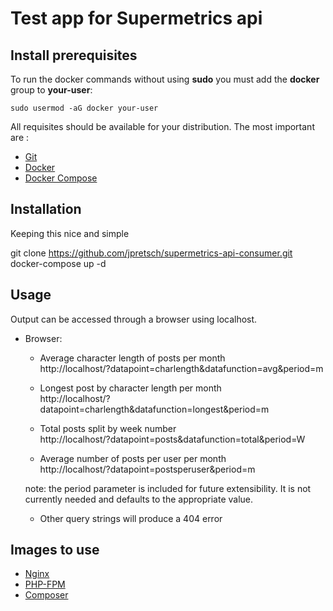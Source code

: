 # Test app for Supermetrics api

## Install prerequisites

To run the docker commands without using **sudo** you must add the **docker** group to **your-user**:

```
sudo usermod -aG docker your-user
```

All requisites should be available for your distribution. The most important are :

* [Git](https://git-scm.com/downloads)
* [Docker](https://docs.docker.com/engine/installation/)
* [Docker Compose](https://docs.docker.com/compose/install/)

## Installation

Keeping this nice and simple

git clone https://github.com/jpretsch/supermetrics-api-consumer.git  
docker-compose up -d

## Usage 

Output can be accessed through a browser using localhost.

* Browser:
    * Average character length of posts per month  
    http://localhost/?datapoint=charlength&datafunction=avg&period=m
    
    * Longest post by character length per month  
    http://localhost/?datapoint=charlength&datafunction=longest&period=m

    * Total posts split by week number   
    http://localhost/?datapoint=posts&datafunction=total&period=W

    * Average number of posts per user per month  
    http://localhost/?datapoint=postsperuser&period=m

    note: the period parameter is included for future extensibility. It is not currently needed and defaults to the appropriate value.

    * Other query strings will produce a 404 error
## Images to use

* [Nginx](https://hub.docker.com/_/nginx/)
* [PHP-FPM](https://hub.docker.com/r/nanoninja/php-fpm/)
* [Composer](https://hub.docker.com/_/composer/)



